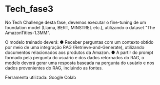 # Tech_fase3

No Tech Challenge desta fase, devemos executar o fine-tuning de um foundation model (Llama, BERT, MINSTREL etc.), utilizando o dataset "The AmazonTitles-1.3MM". 

O modelo treinado deverá:
● Receber perguntas com um contexto obtido por meio de uma integração RAG (Retrieve-and-Generate), utilizando documentos relacionados aos produtos da Amazon.
● A partir do prompt formado pela pergunta do usuário e dos dados retornados do RAG, o modelo deverá gerar uma resposta baseada na pergunta do usuário e nos dados provenientes do RAG, incluindo as fontes.

Ferramenta utilizada: Google Colab
